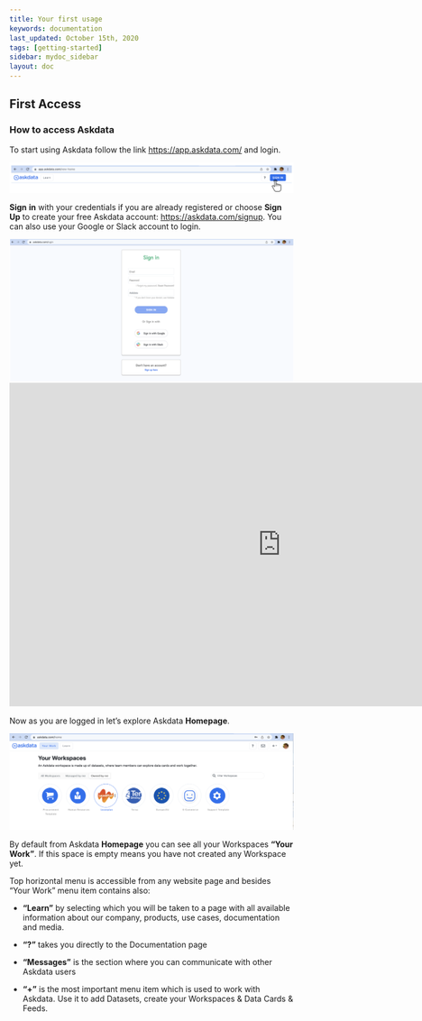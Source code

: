 ```yaml
---
title: Your first usage
keywords: documentation
last_updated: October 15th, 2020
tags: [getting-started]
sidebar: mydoc_sidebar
layout: doc
--- 
```


## First Access

### How to access Askdata

To start using Askdata follow the link <https://app.askdata.com/> and login.

<img src="/media/user-guide/fu_1.png" class="image-doc p-3">

**Sign** **in** with your credentials if you are already registered or choose **Sign** **Up** to create your free Askdata account: <https://askdata.com/signup>. 
You can also use your Google or Slack account to login.

<img src="/media/user-guide/fu_2.png" class="image-doc p-3">

<center><iframe width="962" height="574" src="https://www.youtube.com/embed/nlqZV6U-Q-M" title="YouTube video player" frameborder="0" allow="accelerometer; autoplay; clipboard-write; encrypted-media; gyroscope; picture-in-picture"allowfullscreen="">style="max-width:400px;max-height:240px"></iframe></center>

Now as you are logged in let’s explore Askdata **Homepage**.

<img src="/media/user-guide/fu_4.png" class="image-doc p-3">

By default from Askdata **Homepage** you can see all your Workspaces **“Your Work”**.
If this space is empty means you have not created any Workspace yet.

Top horizontal menu is accessible from any website page and besides “Your Work” menu item contains also:
 - **“Learn”** by selecting which you will be taken to a page with all available information about our company, products, use cases, documentation and media.

 - **“?”** takes you directly to the Documentation page

 - **“Messages”** is the section where you can communicate with other Askdata users

 - **“+”** is the most important menu item which is used to work with Askdata. Use it to add Datasets, create your Workspaces & Data Cards & Feeds.


